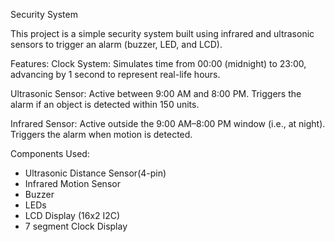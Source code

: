 Security System

This project is a simple security system built using infrared and ultrasonic sensors to trigger an alarm (buzzer, LED, and LCD).

Features:
Clock System: Simulates time from 00:00 (midnight) to 23:00, advancing by 1 second to represent real-life hours.

Ultrasonic Sensor: Active between 9:00 AM and 8:00 PM. Triggers the alarm if an object is detected within 150 units.

Infrared Sensor: Active outside the 9:00 AM–8:00 PM window (i.e., at night). Triggers the alarm when motion is detected.

Components Used:
- Ultrasonic Distance Sensor(4-pin)
- Infrared Motion Sensor
- Buzzer
- LEDs 
- LCD Display (16x2 I2C)
- 7 segment Clock Display
